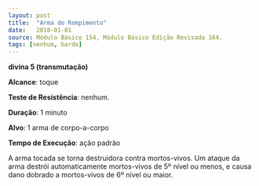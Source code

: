 ```yaml
---
layout: post
title:  "Arma do Rompimento"
date:   2018-01-01
source: Módulo Básico 154, Módulo Básico Edição Revisada 164.
tags: [nenhum, bardo]
---
```


**divina 5 (transmutação)**

**Alcance**: toque

**Teste de Resistência**: nenhum.

**Duração**: 1 minuto

**Alvo**: 1 arma de corpo-a-corpo

**Tempo de Execução**: ação padrão

A arma tocada se torna destruidora contra mortos-vivos. Um ataque da arma destrói automaticamente mortos-vivos de 5º nível ou menos, e causa dano dobrado a mortos-vivos de 6º nível ou maior.
